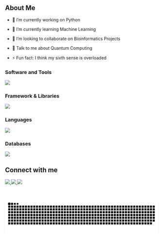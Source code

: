 <h2> About Me </h2>


- 🔭 I’m currently working on Python

- 🌱 I’m currently learning Machine Learning

- 👯 I’m looking to collaborate on Bioinformatics Projects

- 💬 Talk to me about Quantum Computing

- ⚡ Fun fact: I think my sixth sense is overloaded

<h3 align="left">Software and Tools</h3>
<p align="left">
    <img src="https://skillicons.dev/icons?i=git,visualstudio,vscode,linux,qt,nodejs,docker,kubernetes,hibernate,ipfs,html,css,heroku,ai,ps" />
</p>

<h3 align="left">Framework & Libraries</h3>
<p align="left">
    <img src="https://skillicons.dev/icons?i=dotnet,bootstrap" />
</p>

<h3 align="left">Languages</h3>
<p align="left">
    <img src="https://skillicons.dev/icons?i=c,cs,java,js,python" />
</p>

<h3 align="left">Databases</h3>
<p align="left">
    <img src="https://skillicons.dev/icons?i=postgres,mysql,mongodb" />
</p>
   

<h2> Connect with me </h2>

<p align="left">
  <a href="https://www.linkedin.com/in/ziya-ipek">
    <img src="https://skillicons.dev/icons?i=linkedin" />
  </a>
  
   <a href="https://github.com/ziyaipek">
    <img src="https://skillicons.dev/icons?i=github" />
  </a>
  
  <a href="https://stackoverflow.com/users/21111225/ziya-ipek">
    <img src="https://skillicons.dev/icons?i=stackoverflow" />
  </a>
  
</p>

</br>
</br>

<picture>
  <source
    media="(prefers-color-scheme: dark)"
    srcset="
      https://raw.githubusercontent.com/platane/snk/output/github-contribution-grid-snake-dark.svg
    "
  />
  <source
    media="(prefers-color-scheme: light)"
    srcset="
      https://raw.githubusercontent.com/platane/snk/output/github-contribution-grid-snake.svg
    "
  />
  <img
    alt="github contribution grid snake animation"
    src="https://raw.githubusercontent.com/platane/snk/output/github-contribution-grid-snake.svg"
  />
</picture>

<br>
